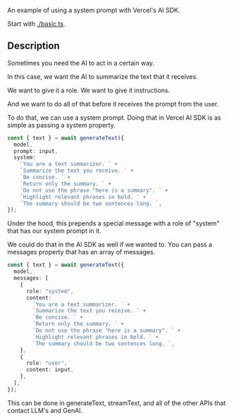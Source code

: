An example of using a system prompt with Vercel's AI SDK.

Start with [./basic.ts](./basic.ts).

## Description

Sometimes you need the AI to act in a certain way.

In this case, we want the AI to summarize the text that it receives.

We want to give it a role. We want to give it instructions.

And we want to do all of that before it receives the prompt from the user.

To do that, we can use a system prompt. Doing that in Vercel AI SDK is as simple as passing a system property.

```ts
const { text } = await generateText({
  model,
  prompt: input,
  system:
    `You are a text summarizer. ` +
    `Summarize the text you receive. ` +
    `Be concise. ` +
    `Return only the summary. ` +
    `Do not use the phrase "here is a summary". ` +
    `Highlight relevant phrases in bold. ` +
    `The summary should be two sentences long. `,
});
```

Under the hood, this prepends a special message with a role of "system" that has our system prompt in it.

We could do that in the AI SDK as well if we wanted to. You can pass a messages property that has an array of messages.

```ts
const { text } = await generateText({
  model,
  messages: [
    {
      role: "system",
      content:
        `You are a text summarizer. ` +
        `Summarize the text you receive. ` +
        `Be concise. ` +
        `Return only the summary. ` +
        `Do not use the phrase "here is a summary". ` +
        `Highlight relevant phrases in bold. ` +
        `The summary should be two sentences long. `,
    },
    {
      role: "user",
      content: input,
    },
  ],
});
```

This can be done in generateText, streamText, and all of the other APIs that contact LLM's and GenAI.
